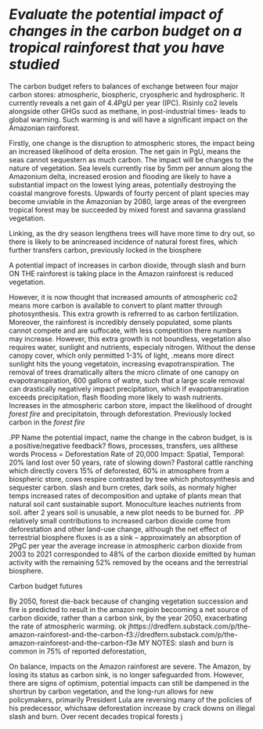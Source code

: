 # _Evaluate the potential impact of changes in the carbon budget on a tropical rainforest that you have studied_

The carbon budget refers to balances of exchange between four major carbon stores: atmospheric, biospheric, cryospheric and hydrospheric. It currently reveals a net gain of 4.4PgU per year (IPC). Risinly co2 levels alongside other GHGs sucd as methane, in post-industrial times- leads to global warming. Such warming is and will have a significant impact on the Amazonian rainforest.

Firstly, one change is the disruption to atmospheric stores, the impact being an increased likelihood of delta erosion. The net gain in PgU, means the seas cannot sequestern as much carbon. The impact will be changes to the nature of vegetation. Sea levels currently rise by 5mm per annum along the Amazonium delta, increased erosion and flooding are likely to have a substantial impact on the lowest lying areas, potentially destroying the coastal mangrove forests. Upwards of fourty percent of plant species may become unviable in the Amazonian by 2080, large areas of the evergreen tropical forest may be succeeded by mixed forest and savanna grassland vegetation. 

Linking, as the dry season lengthens trees will have more time to dry out, so there is likely to be anincreased incidence of natural forest fires, which further transfers carbon, previously locked in the biosphere

A potential impact of increases in carbon dioxide, through slash and burn ON THE rainforest is taking place in the Amazon rainforest is reduced vegetation.

However, it is now thought that increased amounts of atmospheric co2 means more carbon is available to convert to plant matter through photosynthesis. This extra growth is refrerred to as carbon fertilization. Moreover, the rainforest is incredibly densely populated, some plants cannot compete and are suffocate, with less competition there numbers may increase. However, this extra growth is not boundless, vegetation also requires water, sunlight and nutrients, especialy nitrogen. Without the dense canopy cover, which only permitted 1-3% of light, .means more direct sunlight hits the young vegetatoin, increasing evapotranspiration. The removal of trees dramatically alters the micro climate of one canopy on evapotranspiration, 600 gallons of watre, such that a large scale removal can drastically negatively impact precipitation, which if evapotranspiration exceeds precipitation, flash flooding more likely to wash nutrients.
Increases in the atmospheric carbon store, impact the likelihood of drought *forest fire* and precipitatoin, through deforestation. Previously locked carbon in the *forest fire* 

.PP
Name the potential impact, name the change in the cabron budget, is is a positive/negative feedback? flows, processes, transfers, ues allthese words
Process = Deforestation
Rate of 20,000
Impact: Spatial, Temporal: 20% land lost over 50 years, rate of slowing down?
 Pastoral cattle ranching which directly covers 15% of deforested, 60% in atmosphere from a biospheric store, cows respire contrasted by tree which photosynthesis and sequester carbon. slash and burn cretes, dark soils, as normaly higher temps increased rates of decomposition and uptake of plants mean that natural soil cant sustainable suport.
Monoculture leaches nutrients from soil. after 2 years soil is unusable, a new plot needs to be burned for.
.PP
relatively small contributions to increased carbon dioxide come from deforestation and other land-use change, although the net effect of terrestrial biosphere fluxes is as a sink – approximately an absorption of 2PgC per year
the average increase in atmospheric carbon dioxide from 2003 to 2021 corresponded to 48% of the carbon dioxide emitted by human activity with the remaining 52% removed by the oceans and the terrestrial biosphere.

Carbon budget futures

By 2050, forest die-back because of changing vegetation succession and fire is predicted to result in the amazon regioin becooming a net source of carbon dioxide, rather than a carbon sink, by the year 2050, exacerbating the rate of atmospheric warming.
ok jhttps://dredfern.substack.com/p/the-amazon-rainforest-and-the-carbon-f3://dredfern.substack.com/p/the-amazon-rainforest-and-the-carbon-f3e
MY NOTES:
slash and burn is common in 75% of reported deforestation,

On balance, impacts on the Amazon rainforest are severe. The Amazon, by losing its status as carbon sink, is no longer safeguarded from. However, there are signs of optimism, potential impacts can still be dampened in the shortrun by carbon vegetation, and the long-run allows for new policymakers, primarily President Lula are reversing many of the policies of his predecessor, whichsaw deforestation increase by crack downs on illegal slash and burn. Over recent decades tropical forests j
